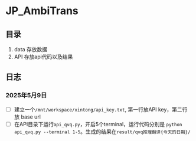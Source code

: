# JP_AmbiTrans

## 目录
1. data 存放数据
2. API 存放api代码以及结果

## 日志
### 2025年5月9日
- [ ] 建立一个`/mnt/workspace/xintong/api_key.txt`, 第一行放API key，第二行放 base url
- [ ] 在API目录下运行`api_qvq.py`，开启5个terminal，运行代码分别是 `python api_qvq.py --terminal 1-5`。生成的结果在`result/qvq推理翻译{今天的日期}/`